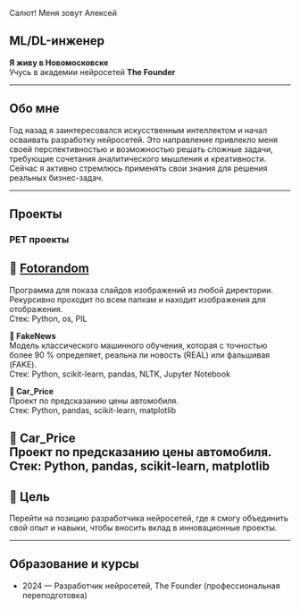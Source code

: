 Салют! Меня зовут Алексей

## ML/DL-инженер

**Я живу в Новомосковске**  
Учусь в академии нейросетей **The Founder**  

---

## Обо мне

Год назад я заинтересовался искусственным интеллектом и начал осваивать разработку нейросетей. Это направление привлекло меня своей перспективностью и возможностью решать сложные задачи, требующие сочетания аналитического мышления и креативности. Сейчас я активно стремлюсь применять свои знания для решения реальных бизнес-задач.

---

## Проекты

### PET проекты

## 📌 [Fotorandom](https://github.com/Kot71nsk/fotorandom) 
Программа для показа слайдов изображений из любой директории. Рекурсивно проходит по всем папкам и находит изображения для отображения.  
Стек: Python, os, PIL

**📌 FakeNews**  
Модель классического машинного обучения, которая с точностью более 90 % определяет, реальна ли новость (REAL) или фальшивая (FAKE).  
Стек: Python, scikit-learn, pandas, NLTK, Jupyter Notebook

**📌 Car_Price**  
Проект по предсказанию цены автомобиля.  
Стек: Python, pandas, scikit-learn, matplotlib

**📌 Car_Price**  
Проект по предсказанию цены автомобиля.  
Стек: Python, pandas, scikit-learn, matplotlib
---

## 🎯 Цель

Перейти на позицию разработчика нейросетей, где я смогу объединить свой опыт и навыки, чтобы вносить вклад в инновационные проекты.

---

## Образование и курсы

- 2024 — Разработчик нейросетей, The Founder (профессиональная переподготовка)  
